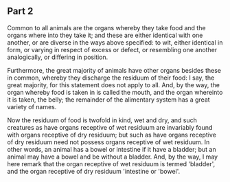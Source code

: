 ## Part 2

Common to all animals are the organs whereby they take food and the organs where into they take it; and these are either identical with one another, or are diverse in the ways above specified: to wit, either identical in form, or varying in respect of excess or defect, or resembling one another analogically, or differing in position.

Furthermore, the great majority of animals have other organs besides these in common, whereby they discharge the residuum of their food: I say, the great majority, for this statement does not apply to all.
And, by the way, the organ whereby food is taken in is called the mouth, and the organ whereinto it is taken, the belly; the remainder of the alimentary system has a great variety of names.

Now the residuum of food is twofold in kind, wet and dry, and such creatures as have organs receptive of wet residuum are invariably found with organs receptive of dry residuum; but such as have organs receptive of dry residuum need not possess organs receptive of wet residuum.
In other words, an animal has a bowel or intestine if it have a bladder; but an animal may have a bowel and be without a bladder.
And, by the way, I may here remark that the organ receptive of wet residuum is termed 'bladder', and the organ receptive of dry residuum 'intestine or 'bowel'.

